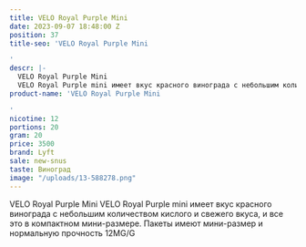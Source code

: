 ```yaml
---
title: VELO Royal Purple Mini
date: 2023-09-07 18:48:00 Z
position: 37
title-seo: 'VELO Royal Purple Mini

'
descr: |-
  VELO Royal Purple Mini
  VELO Royal Purple mini имеет вкус красного винограда с небольшим количеством кислого и свежего вкуса, и все это в компактном мини-размере. Пакеты имеют мини-размер и нормальную прочность 12MG/G
product-name: 'VELO Royal Purple Mini

'
nicotine: 12
portions: 20
gram: 20
price: 3500
brand: Lyft
sale: new-snus
taste: Виноград
image: "/uploads/13-588278.png"
---
```


VELO Royal Purple Mini
VELO Royal Purple mini имеет вкус красного винограда с небольшим количеством кислого и свежего вкуса, и все это в компактном мини-размере. Пакеты имеют мини-размер и нормальную прочность 12MG/G